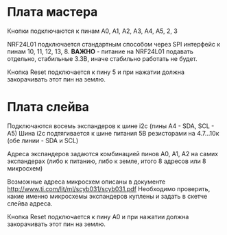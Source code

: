 # Плата мастера
Кнопки подключаются к пинам A0, А1, А2, А3, А4, A5, 2, 3

NRF24L01 подключается стандартным способом через SPI интерфейс к пинам 10, 11, 12, 13, 8. **ВАЖНО** - питание на NRF24L01 подавать отдельно, стабильные 3.3В, иначе стабильно работать не будет.

Кнопка Reset подключается к пину 5 и при нажатии должна закорачивать этот пин на землю.

# Плата слейва
Подключаются восемь экспандеров к шине i2c (пины A4 - SDA, SCL - A5)
Шина i2c подтягивается к шине питания 5В резисторами на 4.7...10к (обе линии - SDA и SCL)

Адреса экспандеров задаются комбинацией пинов А0, А1, А2 на самих экспандерах (либо к питанию, либо к земле, итого 8 адресов или 8 микросхем)

Возможные адреса микросхем описаны в документе http://www.ti.com/lit/ml/scyb031/scyb031.pdf
Необходимо проверить, какие именно микросхемы экспандеров куплены и задать в скетче слейва адреса.

Кнопка Reset подключается к пину А0 и при нажатии должна закорачивать этот пин на землю.
